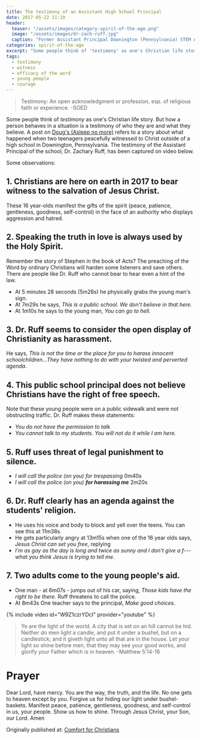 ```yaml
---
title: The testimony of an Assistant High School Principal
date: 2017-05-22 11:10
header:
  teaser: "/assets/images/category-spirit-of-the-age.png"
  image: "/assets/images/dr-zach-ruff.jpg" 
  caption: "Former Assistant Principal Downington (Pennsylvania) STEM Academy"
categories: spirit-of-the-age
excerpt: "Some people think of 'testimony' as one's Christian life story.  But a wider definition applies to all people.  Here's what happened when two teenagers peacefully witnessed to Christ outside of a high school in Downington, Pennsylvania." 
tags:  
  - testimony
  - witness
  - efficacy of the word
  - young people
  - courage
---
```

>Testimony: An open acknowledgment or profession, esp. of religious faith or experience. -SOED

Some people think of *testimony* as one's Christian life story.  But how a person behaves in a situation is a testimony of who they are and what they believe.  A post on [Doug's (Asleep no more)](http://wideawakechristian.blogspot.ca/2017/05/random-bits_19.html) refers to a story about what happened when two teenagers peacefully witnessed to Christ outside of a high school in Downington, Pennsylvania. The testimony of the Assistant Principal of the school, Dr. Zachary Ruff, has been captured on video below.

Some observations:


## 1. Christians are here on earth in 2017 to bear witness to the salvation of Jesus Christ.  

These 16 year-olds manifest the gifts of the spirit (peace, patience, gentleness, goodness, self-control) in the face of an authority who displays aggression and hatred.  

## 2. Speaking the truth in love is always used by the Holy Spirit.

Remember the story of Stephen in the book of Acts?  The preaching of the Word by ordinary Christians will harden some listeners and save others.   There are people like Dr. Ruff who cannot bear to hear even a hint of the law. 

- At 5 minutes 28 seconds (5m28s) he physically grabs the young man's sign.
- At 7m29s he says, *This is a public school.  We don't believe in that here.*
- At 1m10s he says to the young man, *You can go to hell.*

## 3. Dr. Ruff seems to consider the open display of Christianity as harassment.

He says, *This is not the time or the place for you to harass innocent schoolchildren...They have nothing to do with your twisted and perverted agenda*.

## 4. This public school principal does not believe Christians have the right of free speech.  

Note that these young people were on a public sidewalk and were not obstructing traffic.  Dr. Ruff makes these statements:

- *You do not have the permission to talk*  
- *You cannot talk to my students.  You will not do it while I am here.*

## 5. Ruff uses threat of legal punishment to silence.

- *I will call the police (on you) for trespassing* 0m40s
- *I will call the police (on you) __for harassing me__* 2m20s

## 6. Dr. Ruff clearly has an agenda against the students' religion.

- He uses his voice and body to block and yell over the teens.  You can see this at 11m38s. 
- He gets particularly angry at 13m15s when one of the 16 year olds says, *Jesus Christ can set you free*, replying 
- *I'm as gay as the day is long and twice as sunny and I don't give a f--- what you think Jesus is trying to tell me.*

## 7. Two adults come to the young people's aid.

- One man - at 6m07s - jumps out of his car, saying, *Those kids have the right to be there.*  Ruff threatens to call the police.
- At 8m43s One teacher says to the principal, *Make good choices*.

{% include video id="W9Z1czrYDcI" provider="youtube" %}

> Ye are the light of the world. A city that is set on an hill cannot be hid.  Neither do men light a candle, and put it under a bushel, but on a candlestick; and it giveth light unto all that are in the house.  Let your light so shine before men, that they may see your good works, and glorify your Father which is in heaven. -Matthew 5:14-16

# Prayer

Dear Lord, have mercy.  You are the way, the truth, and the life.  No one gets to heaven except by you.  Forgive us for hiding our light under bushel-baskets.  Manifest peace, patience, gentleness, goodness, and self-control in us, your people.  Show us how to shine.  Through Jesus Christ, your Son, our Lord.  Amen



<div>Originally published at: <a href='http://www.alecsatin.com'>Comfort for Christians</a></div>
